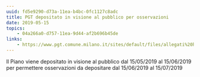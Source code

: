 ```yaml
---
uuid: fd5e9290-d73a-11ea-b4bc-0fc1127c8adc
title: PGT depositato in visione al pubblico per osservazioni
date: 2019-05-15
topics:
    - 04a266a0-d757-11ea-9d44-af2b696b45de
links:
    - https://www.pgt.comune.milano.it/sites/default/files/allegati%20home/Avviso_AdozionePGT_20190515_0_1.pdf
---
```


Il Piano viene depositato in visione al pubblico dal 15/05/2019 al 15/06/2019 per permettere osservazioni da depositare dal 15/06/2019 al 15/07/2019
